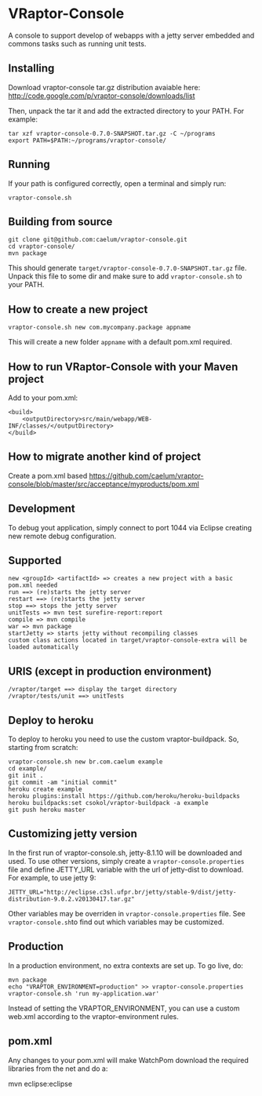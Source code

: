 VRaptor-Console
===============
A console to support develop of webapps with a jetty server embedded and commons tasks such as running unit tests.


Installing
----------
Download vraptor-console tar.gz distribution avaiable here: http://code.google.com/p/vraptor-console/downloads/list

Then, unpack the tar it and add the extracted directory to your PATH. For example:

	tar xzf vraptor-console-0.7.0-SNAPSHOT.tar.gz -C ~/programs
	export PATH=$PATH:~/programs/vraptor-console/

Running
-------
If your path is configured correctly, open a terminal and simply run: 

    vraptor-console.sh

Building from source
--------------------
    git clone git@github.com:caelum/vraptor-console.git
    cd vraptor-console/
    mvn package
    
This should generate `target/vraptor-console-0.7.0-SNAPSHOT.tar.gz` file. Unpack this file to some dir 
and make sure to add `vraptor-console.sh` to your PATH. 

How to create a new project
---------------------------
	vraptor-console.sh new com.mycompany.package appname

This will create a new folder `appname` with a default pom.xml required.	

How to run VRaptor-Console with your Maven project
--------------------------------------------------

Add to your pom.xml:

	<build>
		<outputDirectory>src/main/webapp/WEB-INF/classes/</outputDirectory>
	</build>


How to migrate another kind of project
--------------------------------------

Create a pom.xml based https://github.com/caelum/vraptor-console/blob/master/src/acceptance/myproducts/pom.xml

Development
-----------

To debug yout application, simply connect to port 1044 via Eclipse creating new remote debug configuration.

Supported
---------

	new <groupId> <artifactId> => creates a new project with a basic pom.xml needed
	run ==> (re)starts the jetty server
	restart ==> (re)starts the jetty server
	stop ==> stops the jetty server
	unitTests => mvn test surefire-report:report
	compile => mvn compile
	war => mvn package
	startJetty => starts jetty without recompiling classes
	custom class actions located in target/vraptor-console-extra will be loaded automatically 
	
URIS (except in production environment)
---------------------------------------
	/vraptor/target ==> display the target directory
	/vraptor/tests/unit ==> unitTests
	
Deploy to heroku
----------------

To deploy to heroku you need to use the custom vraptor-buildpack. So, starting from scratch:

	vraptor-console.sh new br.com.caelum example
	cd example/
	git init .
	git commit -am "initial commit"
	heroku create example
    heroku plugins:install https://github.com/heroku/heroku-buildpacks
	heroku buildpacks:set csokol/vraptor-buildpack -a example
	git push heroku master
	
Customizing jetty version
-------------------------
In the first run of vraptor-console.sh, jetty-8.1.10 will be downloaded and used. To use other versions, 
simply create a `vraptor-console.properties` file and define JETTY_URL variable with the url of jetty-dist to download.
For example, to use jetty 9:

	JETTY_URL="http://eclipse.c3sl.ufpr.br/jetty/stable-9/dist/jetty-distribution-9.0.2.v20130417.tar.gz"  
	
Other variables may be overriden in `vraptor-console.properties` file. See `vraptor-console.sh`to find out which variables
may be customized. 
	
Production
----------

In a production environment, no extra contexts are set up.
To go live, do:

	mvn package
	echo "VRAPTOR_ENVIRONMENT=production" >> vraptor-console.properties
	vraptor-console.sh 'run my-application.war'
	
Instead of setting the VRAPTOR_ENVIRONMENT, you can use a custom web.xml according to the vraptor-environment rules.

pom.xml
-------
Any changes to your pom.xml will make WatchPom download the required libraries from the net and do a:
	
mvn eclipse:eclipse
